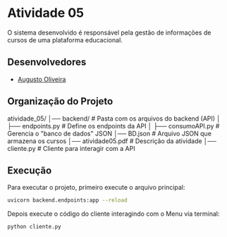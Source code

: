 # Atividade 05

O sistema desenvolvido é responsável pela gestão de informações de cursos de uma plataforma educacional.

## Desenvolvedores

- [Augusto Oliveira](https://github.com/augustces)

## Organização do Projeto

atividade_05/ │── backend/ # Pasta com os arquivos do backend (API) │ ├── endpoints.py # Define os endpoints da API │ ├── consumoAPI.py # Gerencia o "banco de dados" JSON │── BD.json # Arquivo JSON que armazena os cursos │── atividade05.pdf # Descrição da atividade │── cliente.py # Cliente para interagir com a API

## Execução

Para executar o projeto, primeiro execute o arquivo principal:

``` sh
uvicorn backend.endpoints:app --reload
```


Depois execute o código do cliente interagindo com o Menu via terminal:

``` sh
python cliente.py
```